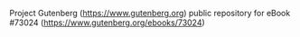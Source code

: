 Project Gutenberg (https://www.gutenberg.org) public repository
for eBook #73024 (https://www.gutenberg.org/ebooks/73024)
